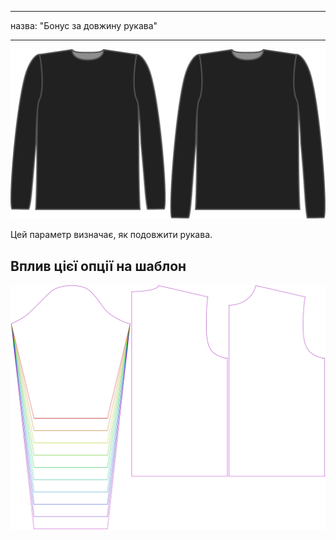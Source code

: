 - - -
назва: "Бонус за довжину рукава"
- - -

![Бонусна опція довжини рукава на Брайані](./sleevelengthbonus.svg)

Цей параметр визначає, як подовжити рукава.

## Вплив цієї опції на шаблон

![На цьому зображенні показано вплив цієї опції шляхом накладання декількох варіантів, які мають різне значення для цієї опції](brian_sleevelengthbonus_sample.svg "Вплив цієї опції на шаблон")

